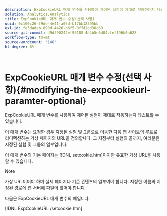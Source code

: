 ```yaml
---
description: ExpCookieURL 매개 변수를 사용하여 제어된 실험이 제대로 작동하는지 테스트할 수 있습니다.
solution: Analytics,Analytics
title: ExpCookieURL 매개 변수 수정(선택 사항)
uuid: 0c160c26-f9de-4e41-a05d-bf7bb32395bb
exl-id: fe3dadab-890d-4426-b6f5-8ffd1cd38c69
source-git-commit: d9df90242ef96188f4e4b5e6d04cfef196b0a628
workflow-type: tm+mt
source-wordcount: '146'
ht-degree: 6%

---
```


# ExpCookieURL 매개 변수 수정(선택 사항){#modifying-the-expcookieurl-paramter-optional}

ExpCookieURL 매개 변수를 사용하여 제어된 실험이 제대로 작동하는지 테스트할 수 있습니다.

이 매개 변수는 요청한 경우 지정된 실험 및 그룹으로 이동한 다음 웹 사이트의 루트로 리디렉션하는 가상 페이지의 URL을 정의합니다. 그 지점부터 실험의 끝까지, 여러분은 지정된 실험 및 그룹의 일부입니다.

이 매개 변수의 기본 페이지는 [!DNL setcookie.htm]이지만 유효한 가상 URL을 사용할 수 있습니다.

>[!NOTE]
>
>가상 URL이어야 하며 실제 페이지나 기존 컨텐츠의 일부여야 합니다. 지정한 이름의 지정된 경로에 웹 서버에 파일이 없어야 합니다.

다음은 ExpCookieURL 매개 변수의 예입니다.

[!DNL ExpCookieURL /setcookie.htm]
